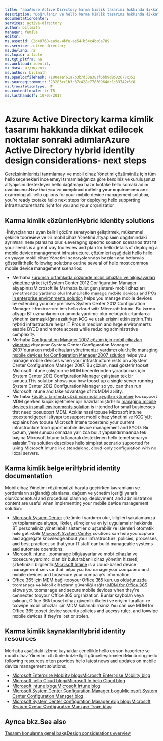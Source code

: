 ```yaml
---
title: "aaaAzure Active Directory karma kimlik tasarımı hakkında dikkat edilecek noktalar - sonraki adımlar | Microsoft Docs"
description: "Doğrulanır ve hello karma kimlik tasarımı hakkında dikkat edilecek noktalar Kılavuzu okuduktan sonra sonraki adımlar"
documentationcenter: 
services: active-directory
author: billmath
manager: femila
editor: 
ms.assetid: 02d48768-ea9e-4bfe-ae54-b54c4bd0a789
ms.service: active-directory
ms.devlang: na
ms.topic: article
ms.tgt_pltfrm: na
ms.workload: identity
ms.date: 07/18/2017
ms.author: billmath
ms.openlocfilehash: 7100eaaf61a7b3b7d38a381f6bb9d8b82677c352
ms.sourcegitcommit: 523283cc1b3c37c428e77850964dc1c33742c5f0
ms.translationtype: MT
ms.contentlocale: tr-TR
ms.lasthandoff: 10/06/2017
---
```

# <a name="azure-active-directory-hybrid-identity-design-considerations--next-steps"></a><span data-ttu-id="c7845-103">Azure Active Directory karma kimlik tasarımı hakkında dikkat edilecek noktalar sonraki adımlar</span><span class="sxs-lookup"><span data-stu-id="c7845-103">Azure Active Directory hybrid identity design considerations- next steps</span></span>
<span data-ttu-id="c7845-104">Gereksinimlerinizi tanımlamayı ve mobil cihaz Yönetimi çözümünüz için tüm hello seçenekleri incelemeyi tamamladığınıza göre kendiniz ve kuruluşunuz altyapısını destekleyen hello dağıtmaya hazır tootake hello sonraki adım uzaktasınız.</span><span class="sxs-lookup"><span data-stu-id="c7845-104">Now that you’ve completed defining your requirements and examining all hello options for your mobile device management solution, you’re ready tootake hello next steps for deploying hello supporting infrastructure that’s right for you and your organization.</span></span>

## <a name="hybrid-identity-solutions"></a><span data-ttu-id="c7845-105">Karma kimlik çözümleri</span><span class="sxs-lookup"><span data-stu-id="c7845-105">Hybrid identity solutions</span></span>
<span data-ttu-id="c7845-106">-İhtiyaçlarınıza uyan belirli çözüm senaryoları geliştirmek, mükemmel şekilde tooreview ve bir mobil cihaz Yönetimi altyapısının dağıtımındaki ayrıntıları hello planlama olur.</span><span class="sxs-lookup"><span data-stu-id="c7845-106">-Leveraging specific solution scenarios that fit your needs is a great way tooreview and plan for hello details of deploying a mobile device management infrastructure.</span></span> <span data-ttu-id="c7845-107">çözümleri aşağıdaki hello hello en yaygın mobil cihaz Yönetimi senaryolarından bazıları ana hatlarıyla gösterilir:</span><span class="sxs-lookup"><span data-stu-id="c7845-107">hello following solutions outline several of hello most common mobile device management scenarios:</span></span>

* <span data-ttu-id="c7845-108">Merhaba [kurumsal ortamlarda çözümde mobil cihazları ve bilgisayarları yönetme](https://technet.microsoft.com/library/dn582037.aspx) şirket içi System Center 2012 Configuration Manager altyapınızı Microsoft ile Merhaba bulut genişleterek mobil cihazları yönetmenize yardımcı olur Intune.</span><span class="sxs-lookup"><span data-stu-id="c7845-108">hello [manage mobile devices and PCs in enterprise environments solution](https://technet.microsoft.com/library/dn582037.aspx) helps you manage mobile devices by extending your on-premises System Center 2012 Configuration Manager infrastructure into hello cloud with Microsoft Intune.</span></span> <span data-ttu-id="c7845-109">Bu karma altyapı BT uzmanlarının ortamında yardımcı olur ve büyük ortamlarda yönetim karmaşıklığını azaltırken KCG ve uzak erişimi etkinleştirin.</span><span class="sxs-lookup"><span data-stu-id="c7845-109">This hybrid infrastructure helps IT Pros in medium and large environments enable BYOD and remote access while reducing administrative complexity.</span></span>
* <span data-ttu-id="c7845-110">Merhaba [Configuration Manager 2007 çözüm için mobil cihazları yönetme](https://technet.microsoft.com/library/dn508400.aspx) altyapınız System Center Configuration Manager 2007'dururken mobil cihazları yönetmenize yardımcı olur.</span><span class="sxs-lookup"><span data-stu-id="c7845-110">hello [managing mobile devices for Configuration Manager 2007 solution](https://technet.microsoft.com/library/dn508400.aspx) helps you manage mobile devices when your infrastructure rests on a System Center Configuration Manager 2007.</span></span> <span data-ttu-id="c7845-111">Bu çözüm, nasıl gösterir tooset Microsoft Intune çalıştırın ve MDM becerilerinden yararlanmak için System Center 2012 Configuration Manager çalıştıran tek bir sunucu.</span><span class="sxs-lookup"><span data-stu-id="c7845-111">This solution shows you how tooset up a single server running System Center 2012 Configuration Manager so you can then run Microsoft Intune and take advantage of its MDM ability.</span></span>
* <span data-ttu-id="c7845-112">Merhaba [küçük ortamlarda çözümde mobil aygıtları yönetme](https://technet.microsoft.com/library/dn715906.aspx) toosupport MDM gereken küçük işletmeler için hazırlanmıştır</span><span class="sxs-lookup"><span data-stu-id="c7845-112">hello [managing mobile devices in small environments solution](https://technet.microsoft.com/library/dn715906.aspx) is intended for small businesses that need toosupport MDM.</span></span> <span data-ttu-id="c7845-113">Açıklar nasıl toouse Microsoft Intune tooextend geçerli altyapı toosupport mobil cihaz yönetimi ve KCG'yi.</span><span class="sxs-lookup"><span data-stu-id="c7845-113">It explains how toouse Microsoft Intune tooextend your current infrastructure toosupport mobile device management and BYOD.</span></span> <span data-ttu-id="c7845-114">Bu çözüm, yerel sunucu olmadan yalnızca bulut yapılandırmasında tek başına Microsoft Intune kullanarak desteklenen hello temel senaryo anlatılır.</span><span class="sxs-lookup"><span data-stu-id="c7845-114">This solution describes hello simplest scenario supported for using Microsoft Intune in a standalone, cloud-only configuration with no local servers.</span></span>

## <a name="hybrid-identity-documentation"></a><span data-ttu-id="c7845-115">Karma kimlik belgeleri</span><span class="sxs-lookup"><span data-stu-id="c7845-115">Hybrid identity documentation</span></span>
<span data-ttu-id="c7845-116">Mobil cihaz Yönetimi çözümünüzü hayata geçirirken kavramların ve yordamların sağlandığı planlama, dağıtım ve yönetim içeriği yararlı olur:</span><span class="sxs-lookup"><span data-stu-id="c7845-116">Conceptual and procedural planning, deployment, and administration content are useful when implementing your mobile device management solution:</span></span>

* <span data-ttu-id="c7845-117">[Microsoft System Center](https://technet.microsoft.com/library/cc507089.aspx) çözümleri yardımcı olur, bilgileri yakalamanıza ve toplamanıza altyapı, ilkeler, süreçler ve en iyi uygulamalar hakkında BT personeliniz yönetilebilir sistemler oluşturabilir ve işlemleri otomatik hale getirebilir.</span><span class="sxs-lookup"><span data-stu-id="c7845-117">[Microsoft System Center](https://technet.microsoft.com/library/cc507089.aspx) solutions can help you capture and aggregate knowledge about your infrastructure, policies, processes, and best practices so that your IT staff can build manageable systems and automate operations.</span></span>
* <span data-ttu-id="c7845-118">[Microsoft Intune](https://technet.microsoft.com/library/jj676587.aspx) , toomanage bilgisayarlar ve mobil cihazlar ve toosecure yardımcı olan bir bulut tabanlı cihaz yönetim hizmeti, şirketinizin bilgilerdir.</span><span class="sxs-lookup"><span data-stu-id="c7845-118">[Microsoft Intune](https://technet.microsoft.com/library/jj676587.aspx) is a cloud-based device management service that helps you toomanage your computers and mobile devices and toosecure your company’s information.</span></span>
* <span data-ttu-id="c7845-119">[Office 365 için MDM](https://technet.microsoft.com/library/ms.o365.cc.devicepolicy.aspx) bağlı tooyour Office 365 kuruluş olduğunuzda toomanage ve Mobil cihazların güvenliği sağlar.</span><span class="sxs-lookup"><span data-stu-id="c7845-119">[MDM for Office 365](https://technet.microsoft.com/library/ms.o365.cc.devicepolicy.aspx) allows you toomanage and secure mobile devices when they're connected tooyour Office 365 organization.</span></span> <span data-ttu-id="c7845-120">Bunlar kaybolan veya çalınan, Office 365 tooset cihaz güvenlik ilkeleri ve erişim kuralları ve toowipe mobil cihazlar için MDM kullanabilirsiniz.</span><span class="sxs-lookup"><span data-stu-id="c7845-120">You can use MDM for Office 365 tooset device security policies and access rules, and toowipe mobile devices if they’re lost or stolen.</span></span>

## <a name="hybrid-identity-resources"></a><span data-ttu-id="c7845-121">Karma kimlik kaynakları</span><span class="sxs-lookup"><span data-stu-id="c7845-121">Hybrid identity resources</span></span>
<span data-ttu-id="c7845-122">Merhaba aşağıdaki izleme kaynaklar genellikle hello en son haberlere ve mobil cihaz Yönetimi çözümlerimizle ilgili güncelleştirmeleri:</span><span class="sxs-lookup"><span data-stu-id="c7845-122">Monitoring hello following resources often provides hello latest news and updates on mobile device management solutions:</span></span>

* [<span data-ttu-id="c7845-123">Microsoft Enterprise Mobility blogu</span><span class="sxs-lookup"><span data-stu-id="c7845-123">Microsoft Enterprise Mobility blog</span></span>](http://blogs.technet.com/b/enterprisemobility/)
* [<span data-ttu-id="c7845-124">Microsoft hello Cloud blogu</span><span class="sxs-lookup"><span data-stu-id="c7845-124">Microsoft In hello Cloud blog</span></span>](http://blogs.technet.com/b/in_the_cloud/)
* [<span data-ttu-id="c7845-125">Microsoft Intune blogu</span><span class="sxs-lookup"><span data-stu-id="c7845-125">Microsoft Intune blog</span></span>](http://blogs.technet.com/b/microsoftintune/)
* [<span data-ttu-id="c7845-126">Microsoft System Center Configuration Manager blogu</span><span class="sxs-lookup"><span data-stu-id="c7845-126">Microsoft System Center Configuration Manager blog</span></span>](http://blogs.technet.com/b/configurationmgr/)
* [<span data-ttu-id="c7845-127">Microsoft System Center Configuration Manager ekip blogu</span><span class="sxs-lookup"><span data-stu-id="c7845-127">Microsoft System Center Configuration Manager Team blog</span></span>](http://blogs.technet.com/b/configmgrteam/)

## <a name="see-also"></a><span data-ttu-id="c7845-128">Ayrıca bkz.</span><span class="sxs-lookup"><span data-stu-id="c7845-128">See also</span></span>
[<span data-ttu-id="c7845-129">Tasarım konularına genel bakış</span><span class="sxs-lookup"><span data-stu-id="c7845-129">Design considerations overview</span></span>](active-directory-hybrid-identity-design-considerations-overview.md)

